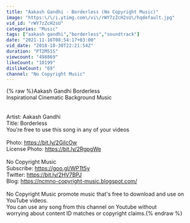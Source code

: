 ```yaml
---
title: "Aakash Gandhi - Borderless (No Copyright Music)"
image: "https:\/\/i.ytimg.com\/vi\/rWY7zZcH2sU\/hqdefault.jpg"
vid_id: "rWY7zZcH2sU"
categories: "Music"
tags: ["aakash gandhi","borderless","soundtrack"]
date: "2021-11-16T08:54:17+03:00"
vid_date: "2018-10-30T22:21:54Z"
duration: "PT2M51S"
viewcount: "498869"
likeCount: "10199"
dislikeCount: "69"
channel: "No Copyright Music"
---
```

{% raw %}Aakash Gandhi Borderless<br />Inspirational Cinematic Background Music<br /><br /><br />Artist: Aakash Gandhi<br />Title: Borderless<br />You're free to use this song in any of your videos<br /><br />Photo: <a rel="nofollow" target="blank" href="https://bit.ly/2GilcOw">https://bit.ly/2GilcOw</a><br />License Photo: <a rel="nofollow" target="blank" href="https://bit.ly/2RgpgWe">https://bit.ly/2RgpgWe</a><br /><br />No Copyright Music<br />Subscribe: <a rel="nofollow" target="blank" href="https://goo.gl/WPTt5y">https://goo.gl/WPTt5y</a><br />Twitter: <a rel="nofollow" target="blank" href="https://bit.ly/2HV7BPJ">https://bit.ly/2HV7BPJ</a><br />Blog: <a rel="nofollow" target="blank" href="https://ncmno-copyright-music.blogspot.com/">https://ncmno-copyright-music.blogspot.com/</a><br /><br />No Copyright Music promote music that's free to download and use on YouTube videos.<br />You can use any song from this channel on Youtube without<br />worrying about content ID matches or copyright claims.{% endraw %}
